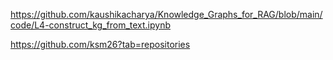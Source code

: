 https://github.com/kaushikacharya/Knowledge_Graphs_for_RAG/blob/main/code/L4-construct_kg_from_text.ipynb


https://github.com/ksm26?tab=repositories



